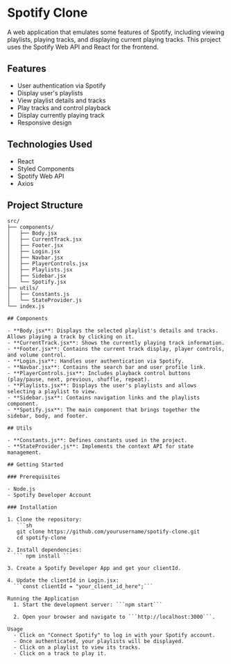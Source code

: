 # Spotify Clone

A web application that emulates some features of Spotify, including viewing playlists, playing tracks, and displaying current playing tracks. This project uses the Spotify Web API and React for the frontend.

## Features

- User authentication via Spotify
- Display user's playlists
- View playlist details and tracks
- Play tracks and control playback
- Display currently playing track
- Responsive design

## Technologies Used

- React
- Styled Components
- Spotify Web API
- Axios

## Project Structure

````plaintext
src/
├── components/
│   ├── Body.jsx
│   ├── CurrentTrack.jsx
│   ├── Footer.jsx
│   ├── Login.jsx
│   ├── Navbar.jsx
│   ├── PlayerControls.jsx
│   ├── Playlists.jsx
│   ├── Sidebar.jsx
│   └── Spotify.jsx
├── utils/
│   ├── Constants.js
│   └── StateProvider.js
└── index.js

## Components

- **Body.jsx**: Displays the selected playlist's details and tracks. Allows playing a track by clicking on it.
- **CurrentTrack.jsx**: Shows the currently playing track information.
- **Footer.jsx**: Contains the current track display, player controls, and volume control.
- **Login.jsx**: Handles user authentication via Spotify.
- **Navbar.jsx**: Contains the search bar and user profile link.
- **PlayerControls.jsx**: Includes playback control buttons (play/pause, next, previous, shuffle, repeat).
- **Playlists.jsx**: Displays the user's playlists and allows selecting a playlist to view.
- **Sidebar.jsx**: Contains navigation links and the playlists component.
- **Spotify.jsx**: The main component that brings together the sidebar, body, and footer.

## Utils

- **Constants.js**: Defines constants used in the project.
- **StateProvider.js**: Implements the context API for state management.

## Getting Started

### Prerequisites

- Node.js
- Spotify Developer Account

### Installation

1. Clone the repository:
   ```sh
   git clone https://github.com/yourusername/spotify-clone.git
   cd spotify-clone

2. Install dependencies:
  ``` npm install ```

3. Create a Spotify Developer App and get your clientId.

4. Update the clientId in Login.jsx:
  ```const clientId = "your_client_id_here";```

Running the Application
  1. Start the development server: ```npm start```

  2. Open your browser and navigate to ```http://localhost:3000```.

Usage
  - Click on "Connect Spotify" to log in with your Spotify account.
  - Once authenticated, your playlists will be displayed.
  - Click on a playlist to view its tracks.
  - Click on a track to play it.
````
